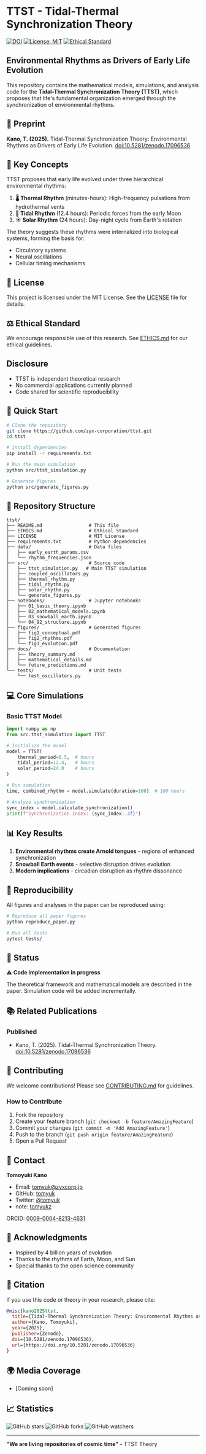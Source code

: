 # TTST - Tidal-Thermal Synchronization Theory

[![DOI](https://zenodo.org/badge/DOI/10.5281/zenodo.17096536.svg)](https://doi.org/10.5281/zenodo.17096536)
[![License: MIT](https://img.shields.io/badge/License-MIT-green.svg)](https://opensource.org/licenses/MIT)
[![Ethical Standard](https://img.shields.io/badge/Ethical%20Standard-In%20Place-lightgrey.svg)](./ETHICS.md)

## Environmental Rhythms as Drivers of Early Life Evolution

This repository contains the mathematical models, simulations, and analysis code for the **Tidal-Thermal Synchronization Theory (TTST)**, which proposes that life's fundamental organization emerged through the synchronization of environmental rhythms.

## 📄 Preprint

**Kano, T. (2025).** Tidal-Thermal Synchronization Theory: Environmental Rhythms as Drivers of Early Life Evolution.
[doi:10.5281/zenodo.17096536](https://doi.org/10.5281/zenodo.17096536)

## 🌟 Key Concepts

TTST proposes that early life evolved under three hierarchical environmental rhythms:

1. **🌡️ Thermal Rhythm** (minutes-hours): High-frequency pulsations from hydrothermal vents
2. **🌊 Tidal Rhythm** (12.4 hours): Periodic forces from the early Moon
3. **☀️ Solar Rhythm** (24 hours): Day-night cycle from Earth's rotation

The theory suggests these rhythms were internalized into biological systems, forming the basis for:

- Circulatory systems
- Neural oscillations
- Cellular timing mechanisms

## 📜 License

This project is licensed under the MIT License. See the [LICENSE](LICENSE) file for details.

## ⚖️ Ethical Standard

We encourage responsible use of this research.
See [ETHICS.md](ETHICS.md) for our ethical guidelines.

## Disclosure

- TTST is independent theoretical research
- No commercial applications currently planned
- Code shared for scientific reproducibility

## 🚀 Quick Start

```bash
# Clone the repository
git clone https://github.com/zyx-corporation/ttst.git
cd ttst

# Install dependencies
pip install -r requirements.txt

# Run the main simulation
python src/ttst_simulation.py

# Generate figures
python src/generate_figures.py
```

## 📂 Repository Structure

```text
ttst/
├── README.md                 # This file
├── ETHICS.md                 # Ethical Standard
├── LICENSE                   # MIT License
├── requirements.txt          # Python dependencies
├── data/                     # Data files
│   ├── early_earth_params.csv
│   └── rhythm_frequencies.json
├── src/                      # Source code
│   ├── ttst_simulation.py   # Main TTST simulation
│   ├── coupled_oscillators.py
│   ├── thermal_rhythm.py
│   ├── tidal_rhythm.py
│   ├── solar_rhythm.py
│   └── generate_figures.py
├── notebooks/                # Jupyter notebooks
│   ├── 01_basic_theory.ipynb
│   ├── 02_mathematical_models.ipynb
│   ├── 03_snowball_earth.ipynb
│   └── 04_92_structure.ipynb
├── figures/                  # Generated figures
│   ├── fig1_conceptual.pdf
│   ├── fig2_rhythms.pdf
│   └── fig3_evolution.pdf
├── docs/                     # Documentation
│   ├── theory_summary.md
│   ├── mathematical_details.md
│   └── future_predictions.md
└── tests/                    # Unit tests
    └── test_oscillators.py
```

## 💻 Core Simulations

### Basic TTST Model

```python
import numpy as np
from src.ttst_simulation import TTST

# Initialize the model
model = TTST(
    thermal_period=0.5,  # hours
    tidal_period=12.4,   # hours
    solar_period=24.0    # hours
)

# Run simulation
time, combined_rhythm = model.simulate(duration=100)  # 100 hours

# Analyze synchronization
sync_index = model.calculate_synchronization()
print(f"Synchronization Index: {sync_index:.3f}")
```

## 📊 Key Results

1. **Environmental rhythms create Arnold tongues** - regions of enhanced synchronization
2. **Snowball Earth events** - selective disruption drives evolution
3. **Modern implications** - circadian disruption as rhythm dissonance

## 🔬 Reproducibility

All figures and analyses in the paper can be reproduced using:

```bash
# Reproduce all paper figures
python reproduce_paper.py

# Run all tests
pytest tests/
```

## 🚀 Status

⚠️ **Code implementation in progress**

The theoretical framework and mathematical models are described in the paper.
Simulation code will be added incrementally.

## 📚 Related Publications

### Published

- Kano, T. (2025). Tidal-Thermal Synchronization Theory. [doi:10.5281/zenodo.17096536](https://zenodo.org/badge/DOI/10.5281/zenodo/10.5281/zenodo.17096536.svg)

## 🤝 Contributing

We welcome contributions! Please see [CONTRIBUTING.md](CONTRIBUTING.md) for guidelines.

### How to Contribute

1. Fork the repository
2. Create your feature branch (`git checkout -b feature/AmazingFeature`)
3. Commit your changes (`git commit -m 'Add AmazingFeature'`)
4. Push to the branch (`git push origin feature/AmazingFeature`)
5. Open a Pull Request

## 📧 Contact

**Tomoyuki Kano**

- Email: <tomyuk@zyxcorp.jp>
- GitHub: [tomyuk](https://github.com/tomyuk)
- Twitter: [@tomyuk](https://twitter.com/tomyuk)
- note: [tomyukz](https://note.com/tomyukz)

ORCID: [0009-0004-8213-4631](https://orcid.org/0009-0004-8213-4631)

## 🙏 Acknowledgments

- Inspired by 4 billion years of evolution
- Thanks to the rhythms of Earth, Moon, and Sun
- Special thanks to the open science community

## 📖 Citation

If you use this code or theory in your research, please cite:

```bibtex
@misc{kano2025ttst,
  title={Tidal-Thermal Synchronization Theory: Environmental Rhythms as Drivers of Early Life Evolution},
  author={Kano, Tomoyuki},
  year={2025},
  publisher={Zenodo},
  doi={10.5281/zenodo.17096536},
  url={https://doi.org/10.5281/zenodo.17096536}
}
```

## 🌍 Media Coverage

- [Coming soon]

## 📈 Statistics

![GitHub stars](https://img.shields.io/github/stars/zyx-corporation/ttst?style=social)
![GitHub forks](https://img.shields.io/github/forks/zyx-corporation/ttst?style=social)
![GitHub watchers](https://img.shields.io/github/watchers/zyx-corporation/ttst?style=social)

---

**"We are living repositories of cosmic time"** - TTST Theory
